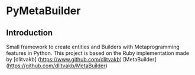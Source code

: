 # PyMetaBuilder

## Introduction

Small framework to create entities and Builders with Metaprogramming features in Python.
This project is based on the Ruby implementation made by [dlitvakb] (https://www.github.com/dlitvakb) [MetaBuilder] (https://github.com/dlitvakb/MetaBuilder)
